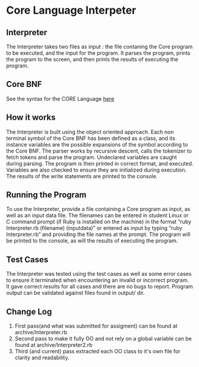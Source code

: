 # Core Language Interpeter

## Interpreter 
The Interpreter takes two files as input : the file contaning the Core program to be executed, and the input for the program. 
It parses the program, prints the program to the screen, and then prints the results of executing the program. 

## Core BNF
See the syntax for the CORE Language [here](/docs/core-bnf.md)

## How it works
The Interpreter is built using the object oriented approach. Each non terminal symbol of the Core BNF has been defined as a class, 
and its instance variables are the possible expansions of the symbol according to the Core BNF. 
The parser works by recursive descent, calls the tokenizer to fetch tokens and parse the program. 
Undeclared variables are caught during parsing. The program is then printed in correct format, and executed. 
Variables are also checked to ensure they are initialized during execution.
The results of the write statements are printed to the console.

## Running the Program
To use the Interpreter, provide a file containing a Core program as input, as well as an input data file. 
The filenames can be entered in student Linux or C command prompt (if Ruby is installed on the machine) in the format 
“ruby Interpreter.rb (filename) (inputdata)” or entered as input by typing “ruby Interpreter.rb” and providing the file names at the prompt. 
The program will be printed to the console, as will the results of executing the program.

## Test Cases
The Interpreter was tested using the test cases as well as some error cases to ensure it terminated when encountering an invalid or incorrect program. 
It gave correct results for all cases and there are no bugs to report.
Program output can be validated against files found in output/ dir.

## Change Log
1. First pass(and what was submitted for assigment) can be found at archive/Interpreter.rb
1. Second pass to make it fully OO and not rely on a global variable can be found at archive/Interpreter2.rb
1. Third (and current) pass extracted each OO class to it's own file for clarity and readability.
